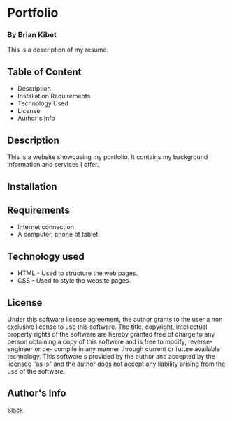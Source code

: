 # Portfolio

### By Brian Kibet

This is a description of my resume.

## Table of Content

* Description
* Installation Requirements
* Technology Used
* License
* Author's Info

## Description

This is a website showcasing my portfolio. It contains my background information and services I offer.

## Installation

## Requirements

* Internet connection
* A computer, phone ot tablet

## Technology used

* HTML - Used to structure the web pages.
* CSS - Used to style the website pages.

## License


Under this software license agreement, the author grants to the user a non exclusive license to use this software. The title, copyright, intellectual property rights of the software are hereby granted free of charge to any person obtaining a copy of this software and is free to modify, reverse- engineer or de- compile in any manner through current or future available technology. This software s provided by the author and accepted by the licensee "as is" and the author does not accept any liability arising from the use of the software.

## Author's Info

[Slack](https://moringa.instructure.com/profile)



